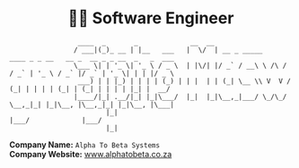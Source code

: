 <h1 align="center"> 👨‍💻 Software Engineer</h1>

```
                 ____  _       _             __  __                                                            
                / ___|(_)_ __ | |__   ___   |  \/  | __ _ _____      ____ _ _ __   __ _  __ _ _ __  _   _  ___ 
                \___ \| | '_ \| '_ \ / _ \  | |\/| |/ _` / __\ \ /\ / / _` | '_ \ / _` |/ _` | '_ \| | | |/ _ \
                 ___) | | |_) | | | | (_) | | |  | | (_| \__ \\ V  V / (_| | | | | (_| | (_| | | | | |_| |  __/
                |____/|_| .__/|_| |_|\___/  |_|  |_|\__,_|___/ \_/\_/ \__,_|_| |_|\__, |\__,_|_| |_|\__, |\___|
                        |_|                                                       |___/             |___/      
                        |_|                
```


<strong>Company Name:</strong> `Alpha To Beta Systems` <br>
<strong>Company Website:</strong> <a href="https://alphatobeta.co.za" target="_blank">www.alphatobeta.co.za</a>
